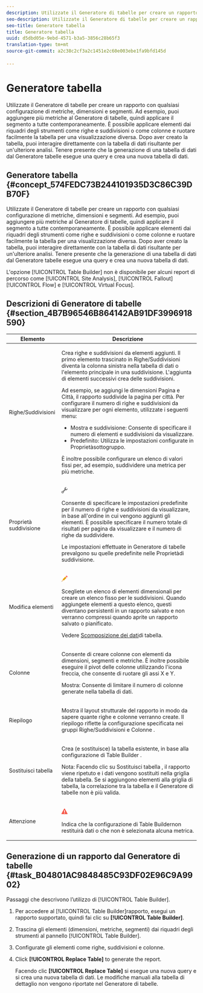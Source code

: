```yaml
---
description: Utilizzate il Generatore di tabelle per creare un rapporto con qualsiasi configurazione di metriche, dimensioni e segmenti. Ad esempio, puoi aggiungere più metriche al Generatore di tabelle, quindi applicare il segmento a tutte contemporaneamente. È possibile applicare elementi dai riquadri degli strumenti come righe e suddivisioni o come colonne e ruotare facilmente la tabella per una visualizzazione diversa. Dopo aver creato la tabella, puoi interagire direttamente con la tabella di dati risultante per un'ulteriore analisi. Tenere presente che la generazione di una tabella di dati dal Generatore tabelle esegue una query e crea una nuova tabella di dati.
seo-description: Utilizzate il Generatore di tabelle per creare un rapporto con qualsiasi configurazione di metriche, dimensioni e segmenti. Ad esempio, puoi aggiungere più metriche al Generatore di tabelle, quindi applicare il segmento a tutte contemporaneamente. È possibile applicare elementi dai riquadri degli strumenti come righe e suddivisioni o come colonne e ruotare facilmente la tabella per una visualizzazione diversa. Dopo aver creato la tabella, puoi interagire direttamente con la tabella di dati risultante per un'ulteriore analisi. Tenere presente che la generazione di una tabella di dati dal Generatore tabelle esegue una query e crea una nuova tabella di dati.
seo-title: Generatore tabella
title: Generatore tabella
uuid: d5dbd05e-9ebd-4571-b3a5-3856c28b65f3
translation-type: tm+mt
source-git-commit: a2c38c2cf3a2c1451e2c60e003ebe1fa9bfd145d

---
```



# Generatore tabella

Utilizzate il Generatore di tabelle per creare un rapporto con qualsiasi configurazione di metriche, dimensioni e segmenti. Ad esempio, puoi aggiungere più metriche al Generatore di tabelle, quindi applicare il segmento a tutte contemporaneamente. È possibile applicare elementi dai riquadri degli strumenti come righe e suddivisioni o come colonne e ruotare facilmente la tabella per una visualizzazione diversa. Dopo aver creato la tabella, puoi interagire direttamente con la tabella di dati risultante per un'ulteriore analisi. Tenere presente che la generazione di una tabella di dati dal Generatore tabelle esegue una query e crea una nuova tabella di dati.

## Generatore tabella {#concept_574FEDC73B244101935D3C86C39DB70F}

Utilizzate il Generatore di tabelle per creare un rapporto con qualsiasi configurazione di metriche, dimensioni e segmenti. Ad esempio, puoi aggiungere più metriche al Generatore di tabelle, quindi applicare il segmento a tutte contemporaneamente. È possibile applicare elementi dai riquadri degli strumenti come righe e suddivisioni o come colonne e ruotare facilmente la tabella per una visualizzazione diversa. Dopo aver creato la tabella, puoi interagire direttamente con la tabella di dati risultante per un'ulteriore analisi. Tenere presente che la generazione di una tabella di dati dal Generatore tabelle esegue una query e crea una nuova tabella di dati.

L'opzione [!UICONTROL Table Builder] non è disponibile per alcuni report di percorso come [!UICONTROL Site Analysis], [!UICONTROL Fallout][!UICONTROL Flow] e [!UICONTROL Virtual Focus].

## Descrizioni di Generatore di tabelle {#section_4B7B96546B864142AB91DF3996918590}

<table id="table_C11D78E62DEF48A78B50EFB8669817BC"> 
 <thead> 
  <tr> 
   <th colname="col1" class="entry"> Elemento </th> 
   <th colname="col2" class="entry"> Descrizione </th> 
  </tr> 
 </thead>
 <tbody> 
  <tr> 
   <td colname="col1"> <span class="wintitle"> Righe/Suddivisioni</span> </td> 
   <td colname="col2"> <p>Crea righe e suddivisioni da elementi aggiunti. Il primo elemento trascinato in <span class="wintitle"> Righe/Suddivisioni</span> diventa la colonna sinistra nella tabella di dati o l'elemento principale in una suddivisione. L'aggiunta di elementi successivi crea delle suddivisioni. </p> <p>Ad esempio, se aggiungi le dimensioni Pagina e Città, il rapporto suddivide la pagina per città. Per configurare il numero di righe e suddivisioni da visualizzare per ogni elemento, utilizzate i seguenti menu: </p> 
    <ul id="ul_702F215DFB814398B8F1879EDFEC103F"> 
     <li id="li_95C4DF2B33524C94BBD2E07397393300"> <span class="uicontrol"> Mostra</span> e <span class="uicontrol"> suddivisione</span>: Consente di specificare il numero di elementi e suddivisioni da visualizzare. </li> 
     <li id="li_D594C7F31A094D1EA1A070B80794E006"> <span class="uicontrol"> Predefinito</span>: Utilizza le impostazioni configurate in <span class="wintitle"> Proprietà</span>sottogruppo. </li> 
    </ul> <p>È inoltre possibile configurare un elenco di valori fissi per, ad esempio, suddividere una metrica per più metriche. </p> </td> 
  </tr> 
  <tr> 
   <td colname="col1"> <span class="wintitle"> Proprietà suddivisione</span> </td> 
   <td colname="col2"> <p><img placement="inline"  src="assets/Settings_Illustrative.png" id="image_C46860621CF94E88AF592B8660F28E57"> </img> </p> <p>Consente di specificare le impostazioni predefinite per il numero di righe e suddivisioni da visualizzare, in base all'ordine in cui vengono aggiunti gli elementi. È possibile specificare il numero totale di risultati per pagina da visualizzare e il numero di righe da suddividere. </p> <p>Le impostazioni effettuate in Generatore <span class="wintitle"> di</span> tabelle prevalgono su quelle predefinite nelle <span class="wintitle"> Proprietà</span>di suddivisione. </p> </td> 
  </tr> 
  <tr> 
   <td colname="col1"> <span class="wintitle"> Modifica elementi</span> </td> 
   <td colname="col2"> <p><img  src="assets/Edit_Buttcon.png" id="image_E44BCC4B0BFF453D8564047E3DA2501A"> </img> </p> <p>Scegliete un elenco di elementi dimensionali per creare un elenco fisso per le suddivisioni. Quando aggiungete elementi a questo elenco, questi diventano persistenti in un rapporto salvato e non verranno compressi quando aprite un rapporto salvato o pianificato. </p> <p>Vedere <a href="../../analyze/ad-hoc-analysis/c-reports-configure.md#task_29BEE0AF09DA4625B9B44BAB77D7C841" format="dita" scope="local"> Scomposizione dei dati</a>di tabella. </p> </td> 
  </tr> 
  <tr> 
   <td colname="col1"> <span class="wintitle"> Colonne</span> </td> 
   <td colname="col2"> <p>Consente di creare colonne con elementi da dimensioni, segmenti e metriche. È inoltre possibile eseguire il pivot delle colonne utilizzando l'icona freccia, che consente di ruotare gli assi X e Y. </p> <p> <span class="uicontrol"> Mostra</span>: Consente di limitare il numero di colonne generate nella tabella di dati. </p> </td> 
  </tr> 
  <tr> 
   <td colname="col1"> <span class="wintitle"> Riepilogo</span> </td> 
   <td colname="col2"> <p>Mostra il layout strutturale del rapporto in modo da sapere quante righe e colonne verranno create. Il riepilogo riflette la configurazione specificata nei gruppi <span class="uicontrol"> Righe/Suddivisioni</span> e <span class="uicontrol"> Colonne</span> . </p> </td> 
  </tr> 
  <tr> 
   <td colname="col1"> <span class="wintitle"> Sostituisci tabella</span> </td> 
   <td colname="col2"> <p>Crea (e sostituisce) la tabella esistente, in base alla configurazione di <span class="wintitle"> Table Builder</span> . </p> <p>Nota: Facendo clic su <span class="uicontrol"> Sostituisci tabella</span> , il rapporto viene ripetuto e i dati vengono sostituiti nella griglia della tabella. Se si aggiungono elementi alla griglia di tabella, la correlazione tra la tabella e il Generatore <span class="wintitle"> di</span> tabelle non è più valida. </p> </td> 
  </tr> 
  <tr> 
   <td colname="col1"> Attenzione </td> 
   <td colname="col2"> <p><img id="image_619E1068C6084D41853DA3DD6B85DFC9"  src="assets/AlertRed_Illustrative.png" placement="inline" /> </p> <p>Indica che la configurazione di <span class="wintitle"> Table Builder</span>non restituirà dati o che non è selezionata alcuna metrica. </p> </td> 
  </tr> 
 </tbody> 
</table>

## Generazione di un rapporto dal Generatore di tabelle {#task_B04801AC9848485C93DF02E96C9A9902}

Passaggi che descrivono l’utilizzo di [!UICONTROL Table Builder].

<!-- 

t_table_builder.xml

 -->

1. Per accedere al [!UICONTROL Table Builder]rapporto, esegui un rapporto supportato, quindi fai clic su **[!UICONTROL Table Builder]**.
1. Trascina gli elementi (dimensioni, metriche, segmenti) dai riquadri degli strumenti al pannello [!UICONTROL Table Builder].
1. Configurate gli elementi come righe, suddivisioni e colonne.
1. Click **[!UICONTROL Replace Table]** to generate the report.

   Facendo clic **[!UICONTROL Replace Table]** si esegue una nuova query e si crea una nuova tabella di dati. Le modifiche manuali alla tabella di dettaglio non vengono riportate nel Generatore di tabelle.

